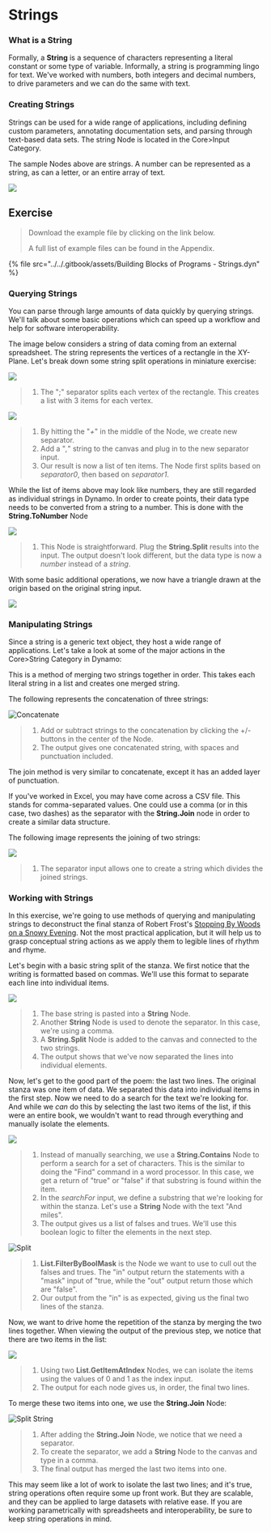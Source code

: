 # Strings

### What is a String

Formally, a **String** is a sequence of characters representing a literal constant or some type of variable. Informally, a string is programming lingo for text. We've worked with numbers, both integers and decimal numbers, to drive parameters and we can do the same with text.

### Creating Strings

Strings can be used for a wide range of applications, including defining custom parameters, annotating documentation sets, and parsing through text-based data sets. The string Node is located in the Core>Input Category.

The sample Nodes above are strings. A number can be represented as a string, as can a letter, or an entire array of text.

![](<../images/5-3/4/strings - creating strings.jpg>)

## Exercise

> Download the example file by clicking on the link below.
>
> A full list of example files can be found in the Appendix.

{% file src="../../.gitbook/assets/Building Blocks of Programs - Strings.dyn" %}

### Querying Strings

You can parse through large amounts of data quickly by querying strings. We'll talk about some basic operations which can speed up a workflow and help for software interoperability.

The image below considers a string of data coming from an external spreadsheet. The string represents the vertices of a rectangle in the XY-Plane. Let's break down some string split operations in miniature exercise:

![](<../images/5-3/4/strings - querying strings 01.jpg>)

> 1. The ";" separator splits each vertex of the rectangle. This creates a list with 3 items for each vertex.

![](<../images/5-3/4/strings - querying strings 02.jpg>)

> 1. By hitting the "_+_" in the middle of the Node, we create new separator.
> 2. Add a "_,_" string to the canvas and plug in to the new separator input.
> 3. Our result is now a list of ten items. The Node first splits based on _separator0_, then based on _separator1_.

While the list of items above may look like numbers, they are still regarded as individual strings in Dynamo. In order to create points, their data type needs to be converted from a string to a number. This is done with the **String.ToNumber** Node

![](<../images/5-3/4/strings - querying strings 03.jpg>)

> 1. This Node is straightforward. Plug the **String.Split** results into the input. The output doesn't look different, but the data type is now a _number_ instead of a _string_.

With some basic additional operations, we now have a triangle drawn at the origin based on the original string input.

![](<../images/5-3/4/strings - querying strings 04.jpg>)

### Manipulating Strings

Since a string is a generic text object, they host a wide range of applications. Let's take a look at some of the major actions in the Core>String Category in Dynamo:

This is a method of merging two strings together in order. This takes each literal string in a list and creates one merged string.

The following represents the concatenation of three strings:

![Concatenate](<../images/5-3/4/strings - manipulating strings 01.jpg>)

> 1. Add or subtract strings to the concatenation by clicking the +/- buttons in the center of the Node.
> 2. The output gives one concatenated string, with spaces and punctuation included.

The join method is very similar to concatenate, except it has an added layer of punctuation.

If you've worked in Excel, you may have come across a CSV file. This stands for comma-separated values. One could use a comma (or in this case, two dashes) as the separator with the **String.Join** node in order to create a similar data structure.

The following image represents the joining of two strings:

![](<../images/5-3/4/strings - manipulating strings 02.jpg>)

> 1. The separator input allows one to create a string which divides the joined strings.

### Working with Strings

In this exercise, we're going to use methods of querying and manipulating strings to deconstruct the final stanza of Robert Frost's [Stopping By Woods on a Snowy Evening](http://www.poetryfoundation.org/poem/171621). Not the most practical application, but it will help us to grasp conceptual string actions as we apply them to legible lines of rhythm and rhyme.

Let's begin with a basic string split of the stanza. We first notice that the writing is formatted based on commas. We'll use this format to separate each line into individual items.

![](<../images/5-3/4/strings - working with strings 01.jpg>)

> 1. The base string is pasted into a **String** Node.
> 2. Another **String** Node is used to denote the separator. In this case, we're using a comma.
> 3. A **String.Split** Node is added to the canvas and connected to the two strings.
> 4. The output shows that we've now separated the lines into individual elements.

Now, let's get to the good part of the poem: the last two lines. The original stanza was one item of data. We separated this data into individual items in the first step. Now we need to do a search for the text we're looking for. And while we _can_ do this by selecting the last two items of the list, if this were an entire book, we wouldn't want to read through everything and manually isolate the elements.

![](<../images/5-3/4/strings - working with strings 02.jpg>)

> 1. Instead of manually searching, we use a **String.Contains** Node to perform a search for a set of characters. This is the similar to doing the "Find" command in a word processor. In this case, we get a return of "true" or "false" if that substring is found within the item.
> 2. In the _searchFor_ input, we define a substring that we're looking for within the stanza. Let's use a **String** Node with the text "And miles".
> 3. The output gives us a list of falses and trues. We'll use this boolean logic to filter the elements in the next step.

![Split](<../images/5-3/4/strings - working with strings 03.jpg>)

> 1. **List.FilterByBoolMask** is the Node we want to use to cull out the falses and trues. The "in" output return the statements with a "mask" input of "true, while the "out" output return those which are "false".
> 2. Our output from the "in" is as expected, giving us the final two lines of the stanza.

Now, we want to drive home the repetition of the stanza by merging the two lines together. When viewing the output of the previous step, we notice that there are two items in the list:

![](<../images/5-3/4/strings - working with strings 04.jpg>)

> 1. Using two **List.GetItemAtIndex** Nodes, we can isolate the items using the values of 0 and 1 as the index input.
> 2. The output for each node gives us, in order, the final two lines.

To merge these two items into one, we use the **String.Join** Node:

![Split String](<../images/5-3/4/strings - working with strings 05.jpg>)

> 1. After adding the **String.Join** Node, we notice that we need a separator.
> 2. To create the separator, we add a **String** Node to the canvas and type in a comma.
> 3. The final output has merged the last two items into one.

This may seem like a lot of work to isolate the last two lines; and it's true, string operations often require some up front work. But they are scalable, and they can be applied to large datasets with relative ease. If you are working parametrically with spreadsheets and interoperability, be sure to keep string operations in mind.
